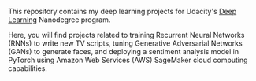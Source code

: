 This repository contains my deep learning projects for Udacity's [Deep Learning](https://www.udacity.com/course/deep-learning-nanodegree--nd101) Nanodegree program. 

Here, you will find projects related to training Recurrent Neural Networks (RNNs) to write new TV scripts, tuning Generative Adversarial Networks (GANs) to generate faces, and deploying a sentiment analysis model in PyTorch using Amazon Web Services (AWS) SageMaker cloud computing capabilities.
